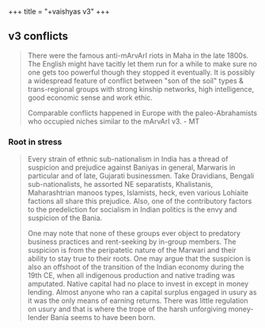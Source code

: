 +++
title = "+vaishyas v3"
+++

## v3 conflicts
> There were the famous anti-mArvArI riots in Maha in the late 1800s. The English might have tacitly let them run for a while to make sure no one gets too powerful though they stopped it eventually. It is possibly a widespread feature of conflict between "son of the soil" types & trans-regional groups with strong kinship networks, high intelligence, good economic sense and work ethic.
> 
> Comparable conflicts happened in Europe with the paleo-Abrahamists who occupied niches similar to the mArvArI v3. - MT

### Root in stress
> Every strain of ethnic sub-nationalism in India has a thread of suspicion and prejudice against Baniyas in general, Marwaris in particular and of late, Gujarati businessmen.
Take Dravidians, Bengali sub-nationalists, he assorted NE separatists, Khalistanis, Maharashtrian manoos types, Islamists, heck, even various Lohiaite factions all share this prejudice. Also, one of the contributory factors to the predeliction for socialism in Indian politics is the envy and suspicion of the Bania.
> 
> One may note that none of these groups ever object to predatory business practices and rent-seeking by in-group members. The suspicion is from the peripatetic nature of the Marwari and their ability to stay true to their roots. One may argue that the suspicion is also an offshoot of the transition of the Indian economy during the 19th CE, when all indigenous production and native trading was amputated. Native capital had no place to invest in except in money lending. Almost anyone who ran a capital surplus engaged in usury as it was the only means of earning returns. There was little regulation on usury and that is where the trope of the harsh unforgiving money-lender Bania seems to have been born.